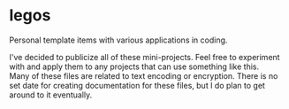# legos
Personal template items with various applications in coding.  
  
I've decided to publicize all of these mini-projects. Feel free to experiment with and apply them to any projects that can use something like this.  
Many of these files are related to text encoding or encryption. There is no set date for creating documentation for these files, but I do plan to get around to it eventually.
